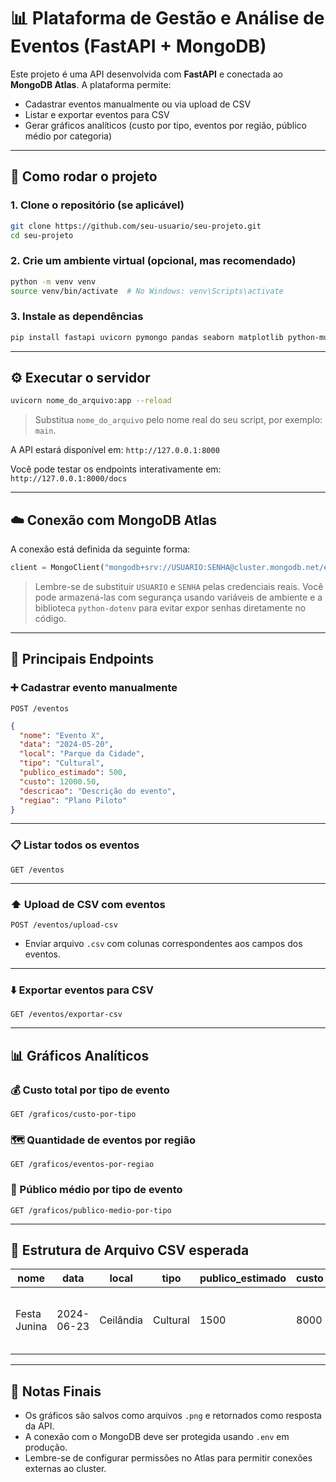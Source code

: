 
# 📊 Plataforma de Gestão e Análise de Eventos (FastAPI + MongoDB)

Este projeto é uma API desenvolvida com **FastAPI** e conectada ao **MongoDB Atlas**. A plataforma permite:

- Cadastrar eventos manualmente ou via upload de CSV
- Listar e exportar eventos para CSV
- Gerar gráficos analíticos (custo por tipo, eventos por região, público médio por categoria)

---

## 🚀 Como rodar o projeto

### 1. Clone o repositório (se aplicável)

```bash
git clone https://github.com/seu-usuario/seu-projeto.git
cd seu-projeto
```

### 2. Crie um ambiente virtual (opcional, mas recomendado)

```bash
python -m venv venv
source venv/bin/activate  # No Windows: venv\Scripts\activate
```

### 3. Instale as dependências

```bash
pip install fastapi uvicorn pymongo pandas seaborn matplotlib python-multipart
```

---

## ⚙️ Executar o servidor

```bash
uvicorn nome_do_arquivo:app --reload
```

> Substitua `nome_do_arquivo` pelo nome real do seu script, por exemplo: `main`.

A API estará disponível em: `http://127.0.0.1:8000`

Você pode testar os endpoints interativamente em: `http://127.0.0.1:8000/docs`

---

## ☁️ Conexão com MongoDB Atlas

A conexão está definida da seguinte forma:

```python
client = MongoClient("mongodb+srv://USUARIO:SENHA@cluster.mongodb.net/eventosDF")
```

> Lembre-se de substituir `USUARIO` e `SENHA` pelas credenciais reais. Você pode armazená-las com segurança usando variáveis de ambiente e a biblioteca `python-dotenv` para evitar expor senhas diretamente no código.

---

## 📌 Principais Endpoints

### ➕ Cadastrar evento manualmente

`POST /eventos`

```json
{
  "nome": "Evento X",
  "data": "2024-05-20",
  "local": "Parque da Cidade",
  "tipo": "Cultural",
  "publico_estimado": 500,
  "custo": 12000.50,
  "descricao": "Descrição do evento",
  "regiao": "Plano Piloto"
}
```

---

### 📋 Listar todos os eventos

`GET /eventos`

---

### ⬆️ Upload de CSV com eventos

`POST /eventos/upload-csv`

- Enviar arquivo `.csv` com colunas correspondentes aos campos dos eventos.

---

### ⬇️ Exportar eventos para CSV

`GET /eventos/exportar-csv`

---

## 📊 Gráficos Analíticos

### 💰 Custo total por tipo de evento

`GET /graficos/custo-por-tipo`

### 🗺️ Quantidade de eventos por região

`GET /graficos/eventos-por-regiao`

### 👥 Público médio por tipo de evento

`GET /graficos/publico-medio-por-tipo`

---

## 🧼 Estrutura de Arquivo CSV esperada

| nome | data | local | tipo | publico_estimado | custo | descricao | regiao |
|------|------|-------|------|------------------|-------|-----------|--------|
| Festa Junina | 2024-06-23 | Ceilândia | Cultural | 1500 | 8000 | Festa com quadrilha e comidas típicas | Ceilândia |

---

## 📎 Notas Finais

- Os gráficos são salvos como arquivos `.png` e retornados como resposta da API.
- A conexão com o MongoDB deve ser protegida usando `.env` em produção.
- Lembre-se de configurar permissões no Atlas para permitir conexões externas ao cluster.

